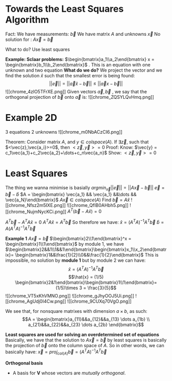 # Towards the Least Squares Algorithm
Fact: 
We have measurements: $\vec{b}$
We have matrix $A$ and unknowns $\vec{x}$
No solution for :
$A\vec{x} = \vec{b}$

What to do?
Use least squares

**Example: Sclaar problems:**
$\begin{bmatrix}a_1\\a_2\end{bmatrix} x = \begin{bmatrix}b_1\\b_2\end{bmatrix}$ . 
This is an equation with one unknown and two equation 
**What do we do?**
We project the vector and we find the solution $\hat{x}$ such that the smallest error is being found:
$$||\vec{e}|| = ||\vec{a}\hat{x}-\vec{b}|| \leq ||\vec{a}x-\vec{b}||$$
![[chrome_4zlO5TFrXE.png]]
Given vectors $\vec{a},\vec{b}$ , we say that the orthogonal projection of $\vec{b}$  onto $\vec{a}$ is:
![[chrome_ZQSYLQvHmq.png]]

# Example 2D
3 equations 2 unknowns
![[chrome_m0NbACzCI6.png]]

Theorem: Consider matrix $A$, and $y \in colspace(A)$. If $\exists \vec{z}$, such that $<\vec{z},\vec{a_i}>=0$, then $<\vec{z},\vec{y}> = 0$
Proof:
Know: $\vec{y} = c_1\vec{a_1}+c_2\vec{a_2}+\dots+c_n\vec{a_n}$
Show: $<\vec{z}, \vec{y}> = 0$
# Least Squares
The thing we wanna minimise is basially
$argmin_{\vec{x}}||\vec{e}|| = ||A\vec{x} - \vec{b}||$
$\vec{e} = \vec{b} - \hat{b}$
$A = \begin{bmatrix} \vec{a_1} && \vec{a_1} &&\dots && \vec{a_N}\end{bmatrix}$
$A\vec{x} \in colspace(A)$
Find $\vec{b} = A\hat{x}$
![[chrome_Nfsz2m5IXE.png]]
![[chrome_QfIB0AHbh5.png]]
![[chrome_NujmNycKCi.png]]
$A^T (\vec{b} - A\hat{x})=0$ 

$A^T\vec{b} - A^T A \hat{x} = 0$
$A^T A \hat{x} = A^T \vec{b}$
So therefore we have:
$\hat{x} = (A^T A)^{-1} A^T \vec{b}$
$\hat{b} = A(A^T A)^{-1} A^T \vec{b}$

**Example 1**
$A\vec{x} = \vec{b}$
$\begin{bmatrix}2\\1\end{bmatrix}^x = \begin{bmatrix}1\\1\end{bmatrix}$
by module 1, we have
$\begin{bmatrix}2&&1\\1&&1\end{bmatrix}\begin{bmatrix}x_1\\x_2\end{bmatrix}= \begin{bmatrix}1&&\frac{1}{2}\\0&&\frac{1}{2}\end{bmatrix}$
This is impossible, no solution by **module 1**
but by module 2 we can have:
$$\hat{x} = (A^T A)^{-1}A^T\vec{b}$$
$$\hat{x} = (1/5) \begin{bmatrix}2&1\end{bmatrix}\begin{bmatrix}1\\1\end{bmatrix}=(1/5)\times 3 = \frac{3}{5}$$
![[chrome_VT5xKhVMNO.png]]
![[chrome_gJhyOOJ5Ui.png]]
![[chrome_AgUdj0I4Cw.png]]
![[chrome_9CUXq70VgO.png]]

We see that, for nonsquare matrixes with dimension $a\times b$, as such:
$$A = \begin{bmatrix}a_{11}&&a_{12}&&a_{13} \dots a_{1b} \\ a_{21}&&a_{22}&&a_{23} \dots a_{2b} \end{bmatrix}$$

**Least squares are used for solving an overdetermined set of equations**
Basically, we have that the solution to 
$A\vec{x} = \vec{b}$ by least squares is basically the projection of $\vec{b}$ onto the column space of $A$. So in other words, we can basically have:
$\vec{x} = proj_{col(A)}{\vec{b}} = (A^T A)^{-1} A^T \vec{b}$

**Orthogonal basis**
- A basis for **V** whose vectors are *mutually orthogonal*. 